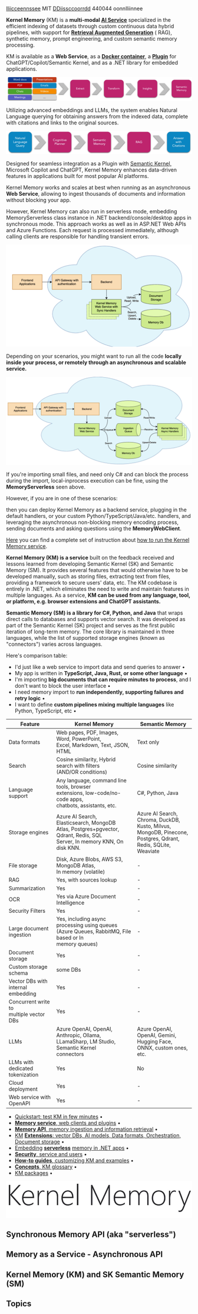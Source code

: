 [lliicceennssee](https://github.com/microsoft/kernel-memory/blob/main/LICENSE) MIT [DDiissccoorrdd](https://aka.ms/KMdiscord) 440044 oonnlliinnee

**Kernel Memory** (KM) is a **multi-modal [AI Service](https://github.com/microsoft/kernel-memory/service/Service/README.md)** specialized in the efficient indexing of datasets through custom continuous data hybrid pipelines, with support for **[Retrieval Augmented Generation](https://en.wikipedia.org/wiki/Prompt_engineering#Retrieval-augmented_generation)** ( RAG), synthetic memory, prompt engineering, and custom semantic memory processing.

KM is available as a **Web Service**, as a **[Docker container](https://hub.docker.com/r/kernelmemory/service)**, a **[Plugin](https://learn.microsoft.com/copilot/plugins/overview)** for ChatGPT/Copilot/Semantic Kernel, and as a .NET library for embedded applications.

![](_page_0_Figure_4.jpeg)

Utilizing advanced embeddings and LLMs, the system enables Natural Language querying for obtaining answers from the indexed data, complete with citations and links to the original sources.

![](_page_0_Figure_6.jpeg)

Designed for seamless integration as a Plugin with [Semantic Kernel,](https://github.com/microsoft/semantic-kernel) Microsoft Copilot and ChatGPT, Kernel Memory enhances data-driven features in applications built for most popular AI platforms.

Kernel Memory works and scales at best when running as an asynchronous **Web Service**, allowing to ingest thousands of documents and information without blocking your app.

However, Kernel Memory can also run in serverless mode, embedding MemoryServerless class instance in .NET backend/console/desktop apps in synchronous mode. This approach works as well as in ASP.NET Web APIs and Azure Functions. Each request is processed immediately, although calling clients are responsible for handling transient errors.

![](_page_0_Figure_11.jpeg)

Depending on your scenarios, you might want to run all the code **locally inside your process, or remotely through an asynchronous and scalable service.**

![](_page_0_Figure_14.jpeg)

If you're importing small files, and need only C# and can block the process during the import, local-inprocess execution can be fine, using the **MemoryServerless** seen above.

However, if you are in one of these scenarios:

then you can deploy Kernel Memory as a backend service, plugging in the default handlers, or your custom Python/TypeScript/Java/etc. handlers, and leveraging the asynchronous non-blocking memory encoding process, sending documents and asking questions using the **MemoryWebClient**.

[Here](https://github.com/microsoft/kernel-memory/tree/main/service/Service/README.md) you can find a complete set of instruction about [how to run the Kernel Memory service](https://github.com/microsoft/kernel-memory/tree/main/service/Service/README.md).

**Kernel Memory (KM) is a service** built on the feedback received and lessons learned from developing Semantic Kernel (SK) and Semantic Memory (SM). It provides several features that would otherwise have to be developed manually, such as storing files, extracting text from files, providing a framework to secure users' data, etc. The KM codebase is entirely in .NET, which eliminates the need to write and maintain features in multiple languages. As a service, **KM can be used from any language, tool, or platform, e.g. browser extensions and ChatGPT assistants.**

**Semantic Memory (SM) is a library for C#, Python, and Java** that wraps direct calls to databases and supports vector search. It was developed as part of the Semantic Kernel (SK) project and serves as the first public iteration of long-term memory. The core library is maintained in three languages, while the list of supported storage engines (known as "connectors") varies across languages.

Here's comparison table:

- I'd just like a web service to import data and send queries to answer •
- My app is written in **TypeScript, Java, Rust, or some other language** •
- I'm importing **big documents that can require minutes to process**, and I don't want to block the user interface •
- I need memory import to **run independently, supporting failures and retry logic** •
- I want to define **custom pipelines mixing multiple languages** like Python, TypeScript, etc •

| Feature                                    | Kernel Memory                                                                                                                  | Semantic Memory                                                                                                       |
|--------------------------------------------|--------------------------------------------------------------------------------------------------------------------------------|-----------------------------------------------------------------------------------------------------------------------|
| Data formats                               | Web pages, PDF, Images, Word, PowerPoint,<br>Excel, Markdown, Text, JSON, HTML                                                 | Text only                                                                                                             |
| Search                                     | Cosine similarity, Hybrid search with filters<br>(AND/OR conditions)                                                           | Cosine similarity                                                                                                     |
| Language support                           | Any language, command line tools, browser<br>extensions, low-code/no-code apps,<br>chatbots, assistants, etc.                  | C#, Python, Java                                                                                                      |
| Storage engines                            | Azure AI Search, Elasticsearch, MongoDB<br>Atlas, Postgres+pgvector, Qdrant, Redis, SQL<br>Server, In memory KNN, On disk KNN. | Azure AI Search, Chroma, DuckDB,<br>Kusto, Milvus, MongoDB, Pinecone,<br>Postgres, Qdrant, Redis, SQLite,<br>Weaviate |
| File storage                               | Disk, Azure Blobs, AWS S3, MongoDB Atlas,<br>In memory (volatile)                                                              | -                                                                                                                     |
| RAG                                        | Yes, with sources lookup                                                                                                       | -                                                                                                                     |
| Summarization                              | Yes                                                                                                                            | -                                                                                                                     |
| OCR                                        | Yes via Azure Document Intelligence                                                                                            | -                                                                                                                     |
| Security Filters                           | Yes                                                                                                                            | -                                                                                                                     |
| Large document<br>ingestion                | Yes, including async processing using queues<br>(Azure Queues, RabbitMQ, File based or In<br>memory queues)                    | -                                                                                                                     |
| Document storage                           | Yes                                                                                                                            | -                                                                                                                     |
| Custom storage<br>schema                   | some DBs                                                                                                                       | -                                                                                                                     |
| Vector DBs with<br>internal embedding      | Yes                                                                                                                            | -                                                                                                                     |
| Concurrent write to<br>multiple vector DBs | Yes                                                                                                                            | -                                                                                                                     |
| LLMs                                       | Azure OpenAI, OpenAI, Anthropic, Ollama,<br>LLamaSharp, LM Studio, Semantic Kernel<br>connectors                               | Azure OpenAI, OpenAI, Gemini,<br>Hugging Face, ONNX, custom ones,<br>etc.                                             |
| LLMs with dedicated<br>tokenization        | Yes                                                                                                                            | No                                                                                                                    |
| Cloud deployment                           | Yes                                                                                                                            | -                                                                                                                     |
| Web service with<br>OpenAPI                | Yes                                                                                                                            | -                                                                                                                     |

- [Quickstart: test KM in few minutes](https://microsoft.github.io/kernel-memory/quickstart) •
- **[Memory service](https://microsoft.github.io/kernel-memory/service)**[, web clients and plugins](https://microsoft.github.io/kernel-memory/service) •
- **[Memory API](https://microsoft.github.io/kernel-memory/functions)**[, memory ingestion and information retrieval](https://microsoft.github.io/kernel-memory/functions) •
- [KM](https://microsoft.github.io/kernel-memory/extensions) **[Extensions](https://microsoft.github.io/kernel-memory/extensions)**[: vector DBs, AI models, Data formats, Orchestration, Document storage](https://microsoft.github.io/kernel-memory/extensions) •
- [Embedding](https://microsoft.github.io/kernel-memory/serverless) **[serverless](https://microsoft.github.io/kernel-memory/serverless)** [memory in .NET apps](https://microsoft.github.io/kernel-memory/serverless) •
- **[Security](https://microsoft.github.io/kernel-memory/security)**[, service and users](https://microsoft.github.io/kernel-memory/security) •
- **[How-to guides](https://microsoft.github.io/kernel-memory/how-to)**[, customizing KM and examples](https://microsoft.github.io/kernel-memory/how-to) •
- **[Concepts](https://microsoft.github.io/kernel-memory/concepts)**[, KM glossary](https://microsoft.github.io/kernel-memory/concepts) •
- [KM packages](https://microsoft.github.io/kernel-memory/packages) •

![](_page_0_Picture_0.jpeg)

## Synchronous Memory API (aka "serverless")

## Memory as a Service - Asynchronous API

## Kernel Memory (KM) and SK Semantic Memory (SM)

## Topics